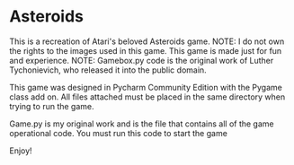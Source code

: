 # Asteroids
This is a recreation of Atari's beloved Asteroids game. 
NOTE: I do not own the rights to the images used in this game. This game is made just for fun and experience.
NOTE: Gamebox.py code is the original work of Luther Tychonievich, who released it into the public domain.

This game was designed in Pycharm Community Edition with the Pygame class add on.
All files attached must be placed in the same directory when trying to run the game.

Game.py is my original work and is the file that contains all of the game operational code.
You must run this code to start the game

Enjoy!

